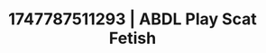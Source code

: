 ---
categories:
- Curvy goddess
- Wrestling domination
- Stepsister roleplay
- Queer kinks
- Pierced & proud
image: /assets/images/1747787511293.jpg
layout: post
seo:
  description: Featured content with premium Scat Fetish, ABDL Play. HD images available.
  keywords: Scat Fetish, ABDL Play
  og_image: /assets/images/1747787511293.jpg
  schema_type: VisualArtwork
tags:
- '#1747787511293'
- ABDL Play
- Scat Fetish
title: 1747787511293 | ABDL Play Scat Fetish
---